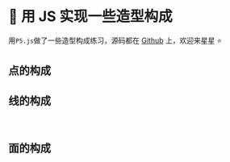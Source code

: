 # 🍥 用 JS 实现一些造型构成

用`P5.js`做了一些造型构成练习，源码都在 [Github](https://github.com/Lionad-Morotar/blogs/tree/master/blogs/.vuepress/components) 上，欢迎来星星 ⭐

<!-- ## CSS Patterns

以下几个图案是使用 CSS 合成的，其中使用（或组合）了以下几个技巧：

- CSS 动画及变形、CSS 滤镜、CSS 伪随机

<br />

<Article-A200403-CSSPatterns />
<Article-A200403-CSSPatterns-2 />

## Lenses Boom

### 效果图

<img
  srcset="
    http://blog-image.obs.cn-east-3.myhuaweicloud.com/mgear/image/2020-04-03-10-48-22_480.png 480w,
    http://blog-image.obs.cn-east-3.myhuaweicloud.com/mgear/image/2020-04-03-10-48-22_960.png 960w,
    http://blog-image.obs.cn-east-3.myhuaweicloud.com/mgear/image/2020-04-03-10-48-22_1440.png 1440w"
  src="http://blog-image.obs.cn-east-3.myhuaweicloud.com/mgear/image/2020-04-03-10-48-22_1440.png"
  alt="效果图"
/>

### 说明

- 鼠标左键：在新的位置开始绘画
- 鼠标右键：停止绘画
- 鼠标中键：清空画布

<br />

<Article-A200403-LensesBoom /> -->

## 点的构成

<Article-A200403-DotBasic />

## 线的构成

<Article-A200403-LineBasic />

<br />

<Article-A200403-LineBasic-2 />

## 面的构成

<Article-A200403-AreaBasic-1 />

<br />

<Article-A200403-AreaBasic-2 />

